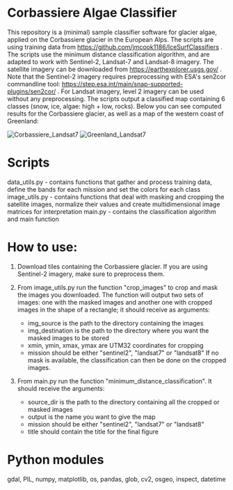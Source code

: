 # Corbassiere Algae Classifier

This repository is a (minimal) sample classifier software for glacier algae, applied on the Corbassiere glacier in the European Alps. The scripts are using training data from https://github.com/jmcook1186/IceSurfClassifiers . The scripts use the minimum distance classification algorithm, and are adapted to work with Sentinel-2, Landsat-7 and Landsat-8 imagery. 
The satellite imagery can be downloaded from https://earthexplorer.usgs.gov/ . Note that the Sentinel-2 imagery requires preprocessing with ESA's sen2cor commandline tool: https://step.esa.int/main/snap-supported-plugins/sen2cor/ . For Landsat imagery, level 2 imagery can be used without any preprocessing.
The scripts output a classified map containing 6 classes (snow, ice, algae: high + low, rocks). Below you can see computed results for the Corbassiere glacier, as well as a map of the western coast of Greenland:

![Corbassiere_Landsat7](https://user-images.githubusercontent.com/83270197/127006358-d7099711-63c8-4551-8711-deb95428aba6.png)
![Greenland_Landsat7](https://user-images.githubusercontent.com/83270197/127006384-99e2f18e-7465-4527-b1b3-67b5493454b6.png)


# Scripts

data_utils.py - contains functions that gather and process training data, define the bands for each mission and set the colors for each class
image_utils.py - contains functions that deal with masking and cropping the satellite images, normalize their values and create multidimensional image matrices for interpretation
main.py - contains the classification algorithm and main function


# How to use:

1. Download tiles containing the Corbassiere glacier. If you are using Sentinel-2 imagery, make sure to preprocess them.

2. From image_utils.py run the function "crop_images" to crop and mask the images you downloaded. The function will output two sets of images: one with the masked images and another one with cropped images in the shape of a rectangle; it should receive as arguments:
    - img_source is the path to the directory containing the images
    - img_destination is the path to the directory where you want the masked images to be stored
    - xmin, ymin, xmax, ymax are UTM32 coordinates for cropping
    - mission should be either "sentinel2", "landsat7" or "landsat8"
If no mask is available, the classification can then be done on the cropped images.

3. From main.py run the function "minimum_distance_classification". It should receive the arguments:
    - source_dir is the path to the directory containing all the cropped or masked images
    - output is the name you want to give the map
    - mission should be either "sentinel2", "landsat7" or "landsat8"
    - title should contain the title for the final figure 


# Python modules

gdal, PIL, numpy, matplotlib, os, pandas, glob, cv2, osgeo, inspect, datetime
